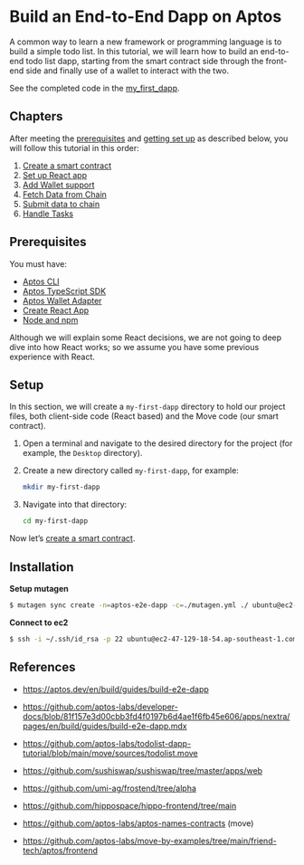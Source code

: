 # Build an End-to-End Dapp on Aptos

A common way to learn a new framework or programming language is to build a simple todo list. In this tutorial, we will learn how to build an end-to-end todo list dapp, starting from the smart contract side through the front-end side and finally use of a wallet to interact with the two.

See the completed code in the [my_first_dapp](https://github.com/aptos-labs/aptos-core/tree/main/aptos-move/move-examples/my_first_dapp).

## Chapters

After meeting the [prerequisites](https://aptos.dev/en/build/guides/build-e2e-dapp#prerequisites) and [getting set up](https://aptos.dev/en/build/guides/build-e2e-dapp#setup) as described below, you will follow this tutorial in this order:

1. [Create a smart contract](./chapters/1_create_a_smart_contract.md)
2. [Set up React app](./chapters/2_set_up_react_app.md)
3. [Add Wallet support](./chapters/3_add_wallet_support.md)
4. [Fetch Data from Chain](./chapters/4_fetch_data_from_chain.md)
5. [Submit data to chain](./chapters/5_submit_data_to_chain.md)
6. [Handle Tasks](./chapters/6_handle_tasks.md)

## Prerequisites

You must have:

- [Aptos CLI](/en/build/cli)
- [Aptos TypeScript SDK](/en/build/sdks/ts-sdk)
- [Aptos Wallet Adapter](/en/build/sdks/wallet-adapter)
- [Create React App](https://create-react-app.dev/)
- [Node and npm](https://nodejs.org/en/)

Although we will explain some React decisions, we are not going to deep dive into how React works; so we assume you have some previous experience with React.

## Setup

In this section, we will create a `my-first-dapp` directory to hold our project files, both client-side code (React based) and the Move code (our smart contract).

1. Open a terminal and navigate to the desired directory for the project (for example, the `Desktop` directory).
2. Create a new directory called `my-first-dapp`, for example:

    ```bash
    mkdir my-first-dapp
    ```

3. Navigate into that directory:

    ```bash
    cd my-first-dapp
    ```

Now let’s [create a smart contract](./chapters/1_create_a_smart_contract.md).

## Installation

**Setup mutagen**

```sh
$ mutagen sync create -n=aptos-e2e-dapp -c=./mutagen.yml ./ ubuntu@ec2-47-129-18-54.ap-southeast-1.compute.amazonaws.com:~/workspace/aptos-e2e-dapp
```

**Connect to ec2**

```sh
$ ssh -i ~/.ssh/id_rsa -p 22 ubuntu@ec2-47-129-18-54.ap-southeast-1.compute.amazonaws.com
```

## References

- https://aptos.dev/en/build/guides/build-e2e-dapp

- https://github.com/aptos-labs/developer-docs/blob/81f157e3d00cbb3fd4f0197b6d4ae1f6fb45e606/apps/nextra/pages/en/build/guides/build-e2e-dapp.mdx

- https://github.com/aptos-labs/todolist-dapp-tutorial/blob/main/move/sources/todolist.move

- https://github.com/sushiswap/sushiswap/tree/master/apps/web

- https://github.com/umi-ag/frostend/tree/alpha

- https://github.com/hippospace/hippo-frontend/tree/main

- https://github.com/aptos-labs/aptos-names-contracts (move)

- https://github.com/aptos-labs/move-by-examples/tree/main/friend-tech/aptos/frontend
